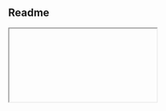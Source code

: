 ## Readme

<iframe id="github-iframe" src=""></iframe>
<script>
    fetch('https://api.github.com/repos/ileathan/hubot-mubot/contents/src/mubot.coffee')
        .then(function(response) {
            return response.json();
        }).then(function(data) {
            var iframe = document.getElementById('github-iframe');
            iframe.src = 'data:text/html;base64,' + encodeURIComponent(data['content']);
        });
</script>
